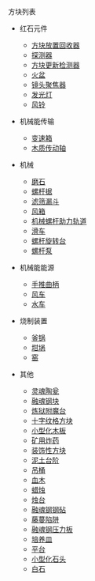 方块列表

- 红石元件
    * [方块放置回收器](block_dispenser.md)
    * [探测器](detector.md)
    * [方块更新检测器](buddy_block.md)
    * [火盆](hibachi.md)
    * [镜头聚焦器](lens.md)
    * [发光灯](light.md)
    * [风铃](wind_chime.md)

- 机械能传输
    * [变速箱](wooden_gearbox.md)
    * [木质传动轴](wooden_axle.md)

- 机械
    * [磨石](millstone.md)
    * [螺杆据](saw.md)
    * [滤筛漏斗](hopper.md)
    * [风箱](bellows.md)
    * [机械螺杆助力轨道](booster.md)
    * [滑车](pulley.md)
    * [螺杆旋转台](turntable.md)
    * [螺杆泵](screw_pump.md)
 
- 机械能能源
    * [手推曲柄](hand_crank.md) 
    * [风车](windmill.md)
    * [水车](waterwheel.md)        
    
- 烧制装置
    * [釜锅](cauldron.md)
    * [坩埚](crucible.md)
    * [窑](kiln.md)

- 其他
    * [灵魂陶瓮](soul_urn.md)
    * [融魂钢块](soulforged_steel_block.md)
    * [炼狱附魔台](infernal_enchanter.md)
    * [十字纹格方块](chopping_block.md)
    * [小型化木板](minimized_wood.md)
    * [矿用炸药](mining_charge.md)
    * [装饰性方块](decoration.md)
    * [泥土台阶](dirt_slab.md)
    * [吊桶](well_bucket.md)
    * [血木](blood_wood.md)
    * [蜡烛](candles.md)
    * [烛台](candle_holders.md)
    * [融魂钢钢砧](anvil.md)
    * [藤蔓陷阱](vine_trap.md)
    * [融魂钢压力板](steel_pressure_plate.md)
    * [培养皿](planter.md)
    * [平台](platform.md)
    * [小型化石头](minimized_stone.md)
    * [白石](white_stone.md)